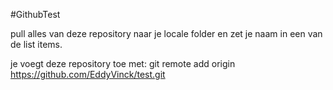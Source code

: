 #GithubTest

pull alles van deze repository naar je locale folder en zet je naam in een van de list items.

je voegt deze repository toe met: git remote add origin https://github.com/EddyVinck/test.git